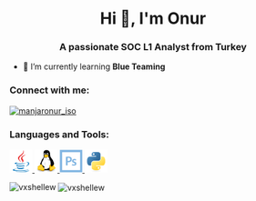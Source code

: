 <h1 align="center">Hi 👋, I'm Onur</h1>
<h3 align="center">A passionate SOC L1 Analyst from Turkey</h3>

- 🌱 I’m currently learning **Blue Teaming**

<h3 align="left">Connect with me:</h3>
<p align="left">
<a href="https://twitter.com/manjaronur_iso" target="blank"><img align="center" src="https://raw.githubusercontent.com/rahuldkjain/github-profile-readme-generator/master/src/images/icons/Social/twitter.svg" alt="manjaronur_iso" height="30" width="40" /></a>
</p>

<h3 align="left">Languages and Tools:</h3>
<p align="left"> <a href="https://www.java.com" target="_blank" rel="noreferrer"> <img src="https://raw.githubusercontent.com/devicons/devicon/master/icons/java/java-original.svg" alt="java" width="40" height="40"/> </a> <a href="https://www.linux.org/" target="_blank" rel="noreferrer"> <img src="https://raw.githubusercontent.com/devicons/devicon/master/icons/linux/linux-original.svg" alt="linux" width="40" height="40"/> </a> <a href="https://www.photoshop.com/en" target="_blank" rel="noreferrer"> <img src="https://raw.githubusercontent.com/devicons/devicon/master/icons/photoshop/photoshop-line.svg" alt="photoshop" width="40" height="40"/> </a> <a href="https://www.python.org" target="_blank" rel="noreferrer"> <img src="https://raw.githubusercontent.com/devicons/devicon/master/icons/python/python-original.svg" alt="python" width="40" height="40"/> </a> </p>

<p><img align="left" src="https://github-readme-stats.vercel.app/api/top-langs?username=vxshellew&show_icons=true&locale=en&layout=compact" alt="vxshellew" /></p>

<p>&nbsp;<img align="center" src="https://github-readme-stats.vercel.app/api?username=vxshellew&show_icons=true&locale=en" alt="vxshellew" /></p>
